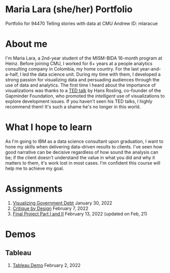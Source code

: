 # Maria Lara (she/her) Portfolio
Portfolio for 94470 Telling stories with data at CMU
Andrew ID: mlaracue

# About me
I'm Maria Lara, a 2nd-year student of the MISM-BIDA 16-month program at Heinz. Before joining CMU, I worked for 6+ years at a people analytics consulting company in Colombia, my home country. For the last year-and-a-half, I led the data science unit. During my time with them, I developed a strong passion for visualizing data and persuading audiences through the use of data and analytics. The first time I heard about the importance of visualizations was thanks to a [TED talk](https://www.youtube.com/watch?v=hVimVzgtD6w) by Hans Rosling, co-founder of the Gapminder Foundation, who promoted the *intelligent* use of visualizations to explore development issues. If you haven't seen his TED talks, I highly recommend them! It's such a shame he's no longer in this world.

# What I hope to learn
As I'm going to IBM as a data science consultant upon graduation, I want to hone my skills when delivering data-driven results to clients. I've seen how good narrative can be decisive regardless of how sound the analysis can be; if the client doesn't understand the value in what you did and why it matters to them, it's work lost in most cases. I'm confident this course will help me to achieve my goal. 

# Assignments

1. [Visualizing Government Debt](/government-debt.md) January 30, 2022
2. [Critique by Design](/critique-by-design.md) February 7, 2022
3. [Final Project Part I and II](/final_project_maria_lara.md) February 13, 2022 (updated on Feb, 21)

# Demos
## Tableau
1. [Tableau Demo](/tableau-demo.md) February 2, 2022

